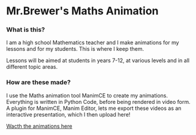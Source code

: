 # Mr.Brewer's Maths Animation
### What is this?
I am a high school Mathematics teacher and I make animations for my lessons and for my students. This is where I keep them.

Lessons will be aimed at students in years 7-12, at various levels and in all different topic areas.

### How are these made?
I use the Maths animation tool ManimCE to create my animations. Everything is written in Python Code, before being rendered in video form. A plugin for ManimCE, Manim Editor, lets me export these videos as an interactive presentation, which I then upload here!

[Wacth the animations here](https://abrewer4.github.io/manimslides/)

